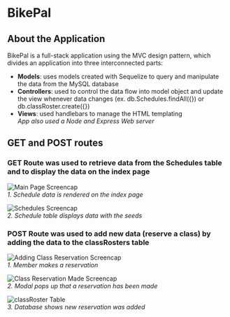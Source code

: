# BikePal

## About the Application
BikePal is a full-stack application using the MVC design pattern, which divides an application into three interconnected parts:
* **Models**: uses models created with Sequelize to query and manipulate the data from the MySQL database
* **Controllers**: used to control the data flow into model object and update the view whenever data changes (ex. db.Schedules.findAll({}) or db.classRoster.create({})
* **Views**: used handlebars to manage the HTML templating  
*App also used a Node and Express Web server*

## GET and POST routes

### GET Route was used to retrieve data from the Schedules table and to display the data on the index page 
![Main Page Screencap](https://image.ibb.co/icsC0K/Main_Page.png)  
*1. Schedule data is rendered on the index page*   

![Schedules Screencap](https://image.ibb.co/bO2jEe/Schedules_Table.png)  
*2. Schedule table displays data with the seeds*

### POST Route was used to add new data (reserve a class) by adding the data to the classRosters table
![Adding Class Reservation Screencap](https://image.ibb.co/bvto7z/Adding_Reservation.png)  
*1. Member makes a reservation*

![Class Reservation Made Screencap](https://image.ibb.co/gGDMSz/Reservation_Made.png)  
*2. Modal pops up that a reservation has been made*

![classRoster Table](https://image.ibb.co/nsmmue/Class_Roster_Table.png)  
*3. Database shows new reservation was added*

